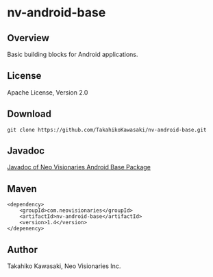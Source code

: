 nv-android-base
===============

Overview
--------

Basic building blocks for Android applications.


License
-------

Apache License, Version 2.0


Download
--------

    git clone https://github.com/TakahikoKawasaki/nv-android-base.git


Javadoc
-------

[Javadoc of Neo Visionaries Android Base Package](http://TakahikoKawasaki.github.com/nv-android-base/)


Maven
-----

    <dependency>
        <groupId>com.neovisionaries</groupId>
        <artifactId>nv-android-base</artifactId>
        <version>1.4</version>
    </depenency>


Author
------

Takahiko Kawasaki, Neo Visionaries Inc.
